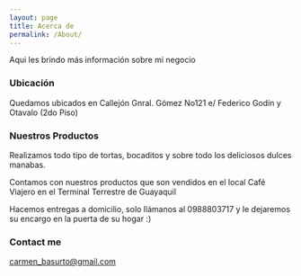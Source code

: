 ```yaml
---
layout: page
title: Acerca de 
permalink: /About/
---
```


Aqui les brindo más información sobre mi negocio 

### Ubicación

Quedamos ubicados en Callejón Gnral. Gómez No121 e/ Federico Godín y Otavalo (2do Piso)

### Nuestros Productos 

Realizamos todo tipo de tortas, bocaditos y sobre todo los deliciosos dulces manabas. 

Contamos con nuestros productos que son vendidos en el local Café Viajero en el Terminal Terrestre de Guayaquil 

Hacemos entregas a domicilio, solo llámanos al 0988803717 y le dejaremos su encargo en la puerta de su hogar :) 

### Contact me

[carmen_basurto@gmail.com](mailto:carmen_basurto@gmail.com)
